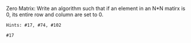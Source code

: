 Zero Matrix:
    Write an algorithm such that if an element in an N*N matirx is 0,
    its entire row and column are set to 0.

    Hints: #17, #74, #102

    #17 
